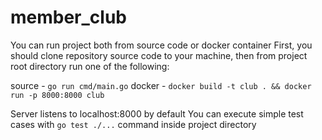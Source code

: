 # member_club

You can run project both from source code or docker container
First, you should clone repository source code to your machine, then from 
project root directory run one of the following: 

source - `go run cmd/main.go`
docker - `docker build -t club . && docker run -p 8000:8000 club`

Server listens to localhost:8000 by default
You can execute simple test cases with `go test ./...` command inside project directory